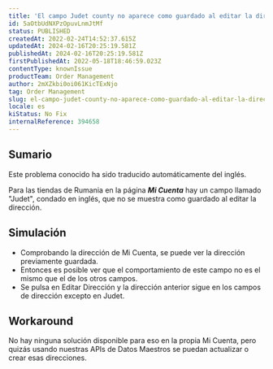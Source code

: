 ```yaml
---
title: 'El campo Judet county no aparece como guardado al editar la dirección en Romania my account.'
id: 5aOtbUdNXPzOpuvLnmJtMf
status: PUBLISHED
createdAt: 2022-02-24T14:52:37.615Z
updatedAt: 2024-02-16T20:25:19.581Z
publishedAt: 2024-02-16T20:25:19.581Z
firstPublishedAt: 2022-05-18T18:46:59.023Z
contentType: knownIssue
productTeam: Order Management
author: 2mXZkbi0oi061KicTExNjo
tag: Order Management
slug: el-campo-judet-county-no-aparece-como-guardado-al-editar-la-direccion-en-romania-my-account
locale: es
kiStatus: No Fix
internalReference: 394658
---
```


## Sumario

<div class="alert alert-info">
  <p>Este problema conocido ha sido traducido automáticamente del inglés.</p>
</div>


Para las tiendas de Rumania en la página _**Mi Cuenta**_ hay un campo llamado "Judet", condado en inglés, que no se muestra como guardado al editar la dirección.


##

## Simulación



- Comprobando la dirección de Mi Cuenta, se puede ver la dirección previamente guardada.
- Entonces es posible ver que el comportamiento de este campo no es el mismo que el de los otros campos.
- Se pulsa en Editar Dirección y la dirección anterior sigue en los campos de dirección excepto en Judet.


##

## Workaround


No hay ninguna solución disponible para eso en la propia Mi Cuenta, pero quizás usando nuestras APIs de Datos Maestros se puedan actualizar o crear esas direcciones.





